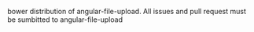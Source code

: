 bower distribution of angular-file-upload. All issues and pull request must be sumbitted to angular-file-upload
